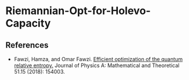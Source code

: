 # Riemannian-Opt-for-Holevo-Capacity



## References
- Fawzi, Hamza, and Omar Fawzi. [Efficient optimization of the quantum relative entropy.](https://iopscience.iop.org/article/10.1088/1751-8121/aab285/meta?casa_token=GtAVKCFMxY0AAAAA:OcDLxKhMwwNGDyLAU_rKF1p2lWwS3Fbg_O0bPhfmaqW0qPfqbHps1NWQvJhbsPL1018-O-tAlq7ILlYzqNSQ1H8gyd1s) Journal of Physics A: Mathematical and Theoretical 51.15 (2018): 154003.
